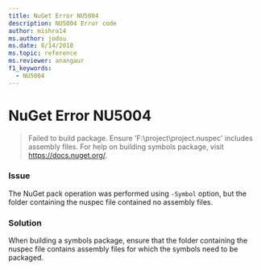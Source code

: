 ```yaml
---
title: NuGet Error NU5004
description: NU5004 Error code
author: mishra14
ms.author: jodou
ms.date: 8/14/2018
ms.topic: reference
ms.reviewer: anangaur
f1_keywords: 
  - NU5004
---
```


# NuGet Error NU5004
> Failed to build package. Ensure 'F:\project\project.nuspec' includes assembly files. For help on building symbols package, visit https://docs.nuget.org/.

### Issue

The NuGet pack operation was performed using `-Symbol` option, but the folder containing the nuspec file contained no assembly files. 


### Solution

When building a symbols package, ensure that the folder containing the nuspec file contains assembly files for which the symbols need to be packaged.

